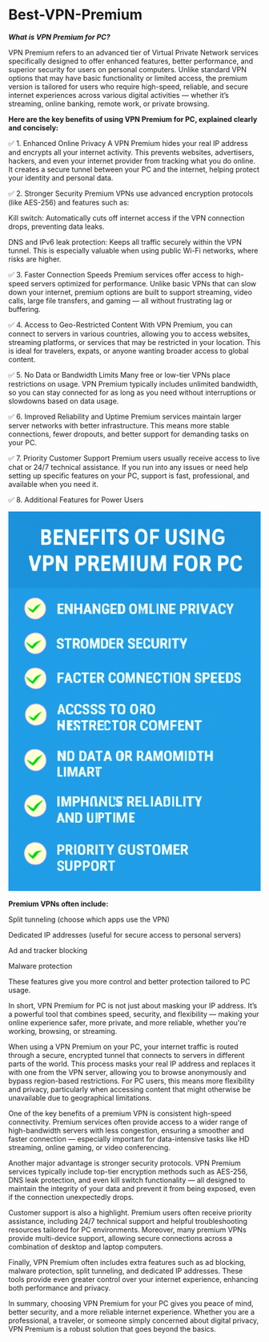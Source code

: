 # Best-VPN-Premium

***What is VPN Premium for PC?***

VPN Premium refers to an advanced tier of Virtual Private Network services specifically designed to offer enhanced features, better performance, and superior security for users on personal computers. Unlike standard VPN options that may have basic functionality or limited access, the premium version is tailored for users who require high-speed, reliable, and secure internet experiences across various digital activities — whether it’s streaming, online banking, remote work, or private browsing.

**Here are the key benefits of using VPN Premium for PC, explained clearly and concisely:**

✅ 1. Enhanced Online Privacy
A VPN Premium hides your real IP address and encrypts all your internet activity. This prevents websites, advertisers, hackers, and even your internet provider from tracking what you do online. It creates a secure tunnel between your PC and the internet, helping protect your identity and personal data.

✅ 2. Stronger Security
Premium VPNs use advanced encryption protocols (like AES-256) and features such as:

Kill switch: Automatically cuts off internet access if the VPN connection drops, preventing data leaks.

DNS and IPv6 leak protection: Keeps all traffic securely within the VPN tunnel.
This is especially valuable when using public Wi-Fi networks, where risks are higher.

✅ 3. Faster Connection Speeds
Premium services offer access to high-speed servers optimized for performance. Unlike basic VPNs that can slow down your internet, premium options are built to support streaming, video calls, large file transfers, and gaming — all without frustrating lag or buffering.

✅ 4. Access to Geo-Restricted Content
With VPN Premium, you can connect to servers in various countries, allowing you to access websites, streaming platforms, or services that may be restricted in your location. This is ideal for travelers, expats, or anyone wanting broader access to global content.

✅ 5. No Data or Bandwidth Limits
Many free or low-tier VPNs place restrictions on usage. VPN Premium typically includes unlimited bandwidth, so you can stay connected for as long as you need without interruptions or slowdowns based on data usage.

✅ 6. Improved Reliability and Uptime
Premium services maintain larger server networks with better infrastructure. This means more stable connections, fewer dropouts, and better support for demanding tasks on your PC.

✅ 7. Priority Customer Support
Premium users usually receive access to live chat or 24/7 technical assistance. If you run into any issues or need help setting up specific features on your PC, support is fast, professional, and available when you need it.

✅ 8. Additional Features for Power Users

<img src="https://github.com/LuxuryCod/Best-VPN-Premium-Crack/blob/main/VPN.png"/>

**Premium VPNs often include:**

Split tunneling (choose which apps use the VPN)

Dedicated IP addresses (useful for secure access to personal servers)

Ad and tracker blocking

Malware protection

These features give you more control and better protection tailored to PC usage.

In short, VPN Premium for PC is not just about masking your IP address. It’s a powerful tool that combines speed, security, and flexibility — making your online experience safer, more private, and more reliable, whether you're working, browsing, or streaming.

When using a VPN Premium on your PC, your internet traffic is routed through a secure, encrypted tunnel that connects to servers in different parts of the world. This process masks your real IP address and replaces it with one from the VPN server, allowing you to browse anonymously and bypass region-based restrictions. For PC users, this means more flexibility and privacy, particularly when accessing content that might otherwise be unavailable due to geographical limitations.

One of the key benefits of a premium VPN is consistent high-speed connectivity. Premium services often provide access to a wider range of high-bandwidth servers with less congestion, ensuring a smoother and faster connection — especially important for data-intensive tasks like HD streaming, online gaming, or video conferencing.

Another major advantage is stronger security protocols. VPN Premium services typically include top-tier encryption methods such as AES-256, DNS leak protection, and even kill switch functionality — all designed to maintain the integrity of your data and prevent it from being exposed, even if the connection unexpectedly drops.

Customer support is also a highlight. Premium users often receive priority assistance, including 24/7 technical support and helpful troubleshooting resources tailored for PC environments. Moreover, many premium VPNs provide multi-device support, allowing secure connections across a combination of desktop and laptop computers.

Finally, VPN Premium often includes extra features such as ad blocking, malware protection, split tunneling, and dedicated IP addresses. These tools provide even greater control over your internet experience, enhancing both performance and privacy.

In summary, choosing VPN Premium for your PC gives you peace of mind, better security, and a more reliable internet experience. Whether you are a professional, a traveler, or someone simply concerned about digital privacy, VPN Premium is a robust solution that goes beyond the basics.
